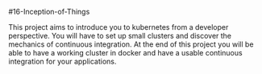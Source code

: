 #16-Inception-of-Things

This project aims to introduce you to kubernetes from a developer perspective.
You will have to set up small clusters and discover the mechanics of continuous integration.
At the end of this project you will be able to have a working cluster in docker and have a usable continuous integration for your applications.
